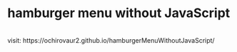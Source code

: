 # hamburger menu without JavaScript 
<br>
visit: https://ochirovaur2.github.io/hamburgerMenuWithoutJavaScript/
